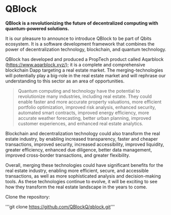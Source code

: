# QBlock

**QBlock is a revolutionizing the future of decentralized computing with quantum-powered solutions.**

It is our pleasure to announce to introduce QBlock to be part of Qbits ecosystem. It is a software development framework that combines the power of decentralization technology, blockchain, and quantum technology.

QBlock has developed and produced a PropTech product called Aqarblock (https://www.aqarblock.xyz/); it is a complete and comprehensive blockchain Dapp targeting a real estate market. The merging-technologies will potentially play a big-role in the real estate market and will rephrase our understanding to this sector as an area of opportunities.

> Quantum computing and technology have the potential to revolutionize many industries, including real estate. They could enable faster and more accurate property valuations, more efficient portfolio optimization, improved risk analysis, enhanced security, automated smart contracts, improved energy efficiency, more accurate weather forecasting, better urban planning, improved customer experiences, and enhanced real estate analytics.

Blockchain and decentralization technology could also transform the real estate industry, by enabling increased transparency, faster and cheaper transactions, improved security, increased accessibility, improved liquidity, greater efficiency, enhanced due diligence, better data management, improved cross-border transactions, and greater flexibility.

Overall, merging these technologies could have significant benefits for the real estate industry, enabling more efficient, secure, and accessible transactions, as well as more sophisticated analysis and decision-making tools. As these technologies continue to evolve, it will be exciting to see how they transform the real estate landscape in the years to come.

Clone the repository:

'''git clone https://github.com/QBlockQ/qblock.git'''
